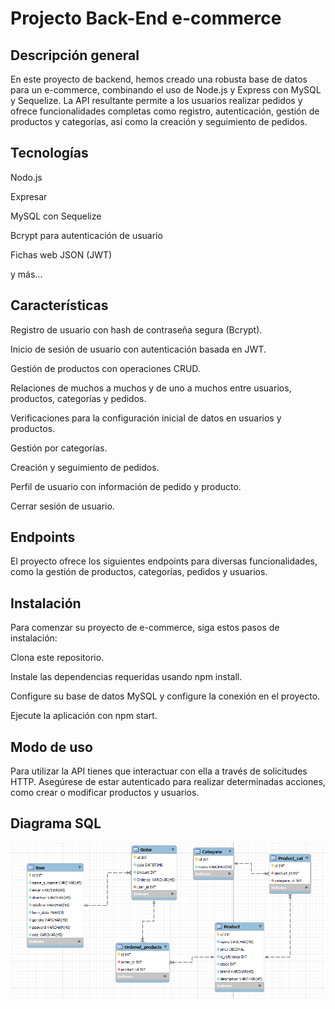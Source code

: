 
# Projecto Back-End e-commerce

## Descripción general

En este proyecto de backend, hemos creado una robusta base de datos para un e-commerce, combinando el uso de Node.js y Express con MySQL y Sequelize. La API resultante permite a los usuarios realizar pedidos y ofrece funcionalidades completas como registro, autenticación, gestión de productos y categorías, así como la creación y seguimiento de pedidos.

## Tecnologías

Nodo.js

Expresar

MySQL con Sequelize

Bcrypt para autenticación de usuario

Fichas web JSON (JWT)

y más...

## Características

Registro de usuario con hash de contraseña segura (Bcrypt).

Inicio de sesión de usuario con autenticación basada en JWT.

Gestión de productos con operaciones CRUD.

Relaciones de muchos a muchos y de uno a muchos entre usuarios, productos, categorías y pedidos.

Verificaciones para la configuración inicial de datos en usuarios y productos.

Gestión por categorías.

Creación y seguimiento de pedidos.

Perfil de usuario con información de pedido y producto.

Cerrar sesión de usuario.

## Endpoints

El proyecto ofrece los siguientes endpoints para diversas funcionalidades, como la gestión de productos, categorías, pedidos y usuarios.

## Instalación

Para comenzar su proyecto de e-commerce, siga estos pasos de instalación:

Clona este repositorio.

Instale las dependencias requeridas usando npm install.

Configure su base de datos MySQL y configure la conexión en el proyecto.

Ejecute la aplicación con npm start.

## Modo de uso

Para utilizar la API tienes que interactuar con ella a través de solicitudes HTTP. Asegúrese de estar autenticado para realizar determinadas acciones, como crear o modificar productos y usuarios.

## Diagrama SQL

![App Screenshot](./assets/diagram-ecommerce.png)
